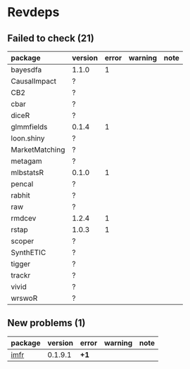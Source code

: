 # Revdeps

## Failed to check (21)

|package        |version |error |warning |note |
|:--------------|:-------|:-----|:-------|:----|
|bayesdfa       |1.1.0   |1     |        |     |
|CausalImpact   |?       |      |        |     |
|CB2            |?       |      |        |     |
|cbar           |?       |      |        |     |
|diceR          |?       |      |        |     |
|glmmfields     |0.1.4   |1     |        |     |
|loon.shiny     |?       |      |        |     |
|MarketMatching |?       |      |        |     |
|metagam        |?       |      |        |     |
|mlbstatsR      |0.1.0   |1     |        |     |
|pencal         |?       |      |        |     |
|rabhit         |?       |      |        |     |
|raw            |?       |      |        |     |
|rmdcev         |1.2.4   |1     |        |     |
|rstap          |1.0.3   |1     |        |     |
|scoper         |?       |      |        |     |
|SynthETIC      |?       |      |        |     |
|tigger         |?       |      |        |     |
|trackr         |?       |      |        |     |
|vivid          |?       |      |        |     |
|wrswoR         |?       |      |        |     |

## New problems (1)

|package                  |version |error  |warning |note |
|:------------------------|:-------|:------|:-------|:----|
|[imfr](problems.md#imfr) |0.1.9.1 |__+1__ |        |     |

